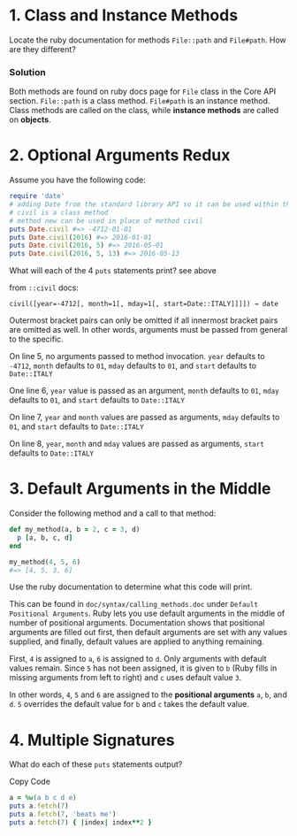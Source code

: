 # 1. Class and Instance Methods

Locate the ruby documentation for methods `File::path` and `File#path`. How are they different?

### **Solution**

Both methods are found on ruby docs page for `File` class in the Core API section. `File::path` is a class method. `File#path` is an instance method. Class methods are called on the class, while **instance methods** are called on **objects**.

# 2. Optional Arguments Redux

Assume you have the following code:

```ruby
require 'date'
# adding Date from the standard library API so it can be used within the program
# civil is a class method
# method new can be used in place of method civil
puts Date.civil #=> -4712-01-01 
puts Date.civil(2016) #=> 2016-01-01 
puts Date.civil(2016, 5) #=> 2016-05-01
puts Date.civil(2016, 5, 13) #=> 2016-05-13
```

What will each of the 4 `puts` statements print? see above

from `::civil` docs:

`civil([year=-4712[, month=1[, mday=1[, start=Date::ITALY]]]]) → date`

Outermost bracket pairs can only be omitted if all innermost bracket pairs are omitted as well. In other words, arguments must be passed from general to the specific. 

On line 5, no arguments passed to method invocation. `year` defaults to `-4712`, `month` defaults to `01`, `mday` defaults to `01`, and `start` defaults to `Date::ITALY` 

One line 6, `year` value is passed as an argument, `month` defaults to `01`, `mday` defaults to `01`, and `start` defaults to `Date::ITALY` 

On line 7, `year` and `month` values are passed as arguments, `mday` defaults to `01`, and `start` defaults to `Date::ITALY` 

On line 8, `year`, `month` and `mday` values are passed as arguments, `start` defaults to `Date::ITALY`

# 3. Default Arguments in the Middle

Consider the following method and a call to that method:

```ruby
def my_method(a, b = 2, c = 3, d)
  p [a, b, c, d]
end

my_method(4, 5, 6)
#=> [4, 5, 3, 6]
```

Use the ruby documentation to determine what this code will print.

This can be found in `doc/syntax/calling_methods.doc` under `Default Positional Arguments`. Ruby lets you use default arguments in the middle of number of positional arguments. Documentation shows that positional arguments are filled out first, then default arguments are set with any values supplied, and finally, default values are applied to anything remaining. 

First, `4` is assigned to `a`, `6` is assigned to `d`. Only arguments with default values remain. Since `5` has not been assigned, it is given to `b` (Ruby fills in missing arguments from left to right) and `c` uses default value `3`.

In other words, `4`, `5` and `6` are assigned to the **positional arguments** `a`, `b`, and `d`. `5` overrides the default value for `b` and `c` takes the default value.

# 4. Multiple Signatures

What do each of these `puts` statements output?

Copy Code

```ruby
a = %w(a b c d e)
puts a.fetch(7)
puts a.fetch(7, 'beats me')
puts a.fetch(7) { |index| index**2 }
```